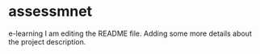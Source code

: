 # assessmnet
e-learning
I am editing the README file. Adding some more details about the project description.
